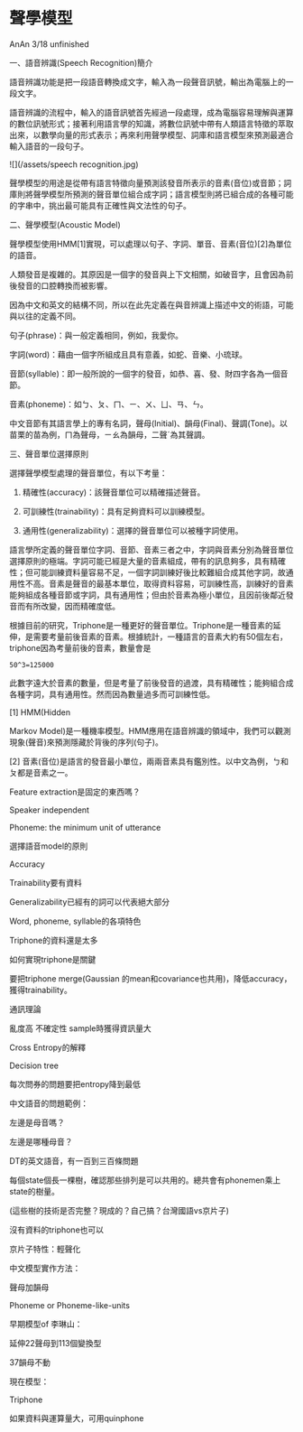 # 聲學模型

AnAn 3/18 unfinished



一、語音辨識\(Speech Recognition\)簡介

語音辨識功能是把一段語音轉換成文字，輸入為一段聲音訊號，輸出為電腦上的一段文字。

語音辨識的流程中，輸入的語音訊號首先經過一段處理，成為電腦容易理解與運算的數位訊號形式；接著利用語言學的知識，將數位訊號中帶有人類語言特徵的萃取出來，以數學向量的形式表示；再來利用聲學模型、詞庫和語言模型來預測最適合輸入語音的一段句子。

![](/assets/speech recognition.jpg)

聲學模型的用途是從帶有語言特徵向量預測該發音所表示的音素\(音位\)或音節；詞庫則將聲學模型所預測的聲音單位組合成字詞；語言模型則將已組合成的各種可能的字串中，挑出最可能具有正確性與文法性的句子。



二、聲學模型\(Acoustic Model\)

聲學模型使用HMM\[1\]實現，可以處理以句子、字詞、單音、音素\(音位\)\[2\]為單位的語音。

人類發音是複雜的。其原因是一個字的發音與上下文相關，如破音字，且會因為前後發音的口腔轉換而被影響。

因為中文和英文的結構不同，所以在此先定義在與音辨識上描述中文的術語，可能與以往的定義不同。

句子\(phrase\)：與一般定義相同，例如，我愛你。

字詞\(word\)：藉由一個字所組成且具有意義，如蛇、音樂、小琉球。

音節\(syllable\)：即一般所說的一個字的發音，如恭、喜、發、財四字各為一個音節。

音素\(phoneme\)：如ㄅ、ㄆ、ㄇ、ㄧ、ㄨ、ㄩ、ㄢ、ㄣ。

中文音節有其語言學上的專有名詞，聲母\(Initial\)、韻母\(Final\)、聲調\(Tone\)。以苗栗的苗為例，ㄇ為聲母，ㄧㄠ為韻母，二聲ˊ為其聲調。



三、聲音單位選擇原則

選擇聲學模型處理的聲音單位，有以下考量：

1.	精確性\(accuracy\)：該聲音單位可以精確描述聲音。

2.	可訓練性\(trainability\)：具有足夠資料可以訓練模型。

3.	通用性\(generalizability\)：選擇的聲音單位可以被種字詞使用。

語言學所定義的聲音單位字詞、音節、音素三者之中，字詞與音素分別為聲音單位選擇原則的極端。字詞可能已經是大量的音素組成，帶有的訊息夠多，具有精確性；但可能訓練資料量容易不足，一個字詞訓練好後比較難組合成其他字詞，故通用性不高。音素是聲音的最基本單位，取得資料容易，可訓練性高，訓練好的音素能夠組成各種音節或字詞，具有通用性；但由於音素為極小單位，且因前後鄰近發音而有所改變，因而精確度低。

根據目前的研究，Triphone是一種更好的聲音單位。Triphone是一種音素的延伸，是需要考量前後音素的音素。根據統計，一種語言的音素大約有50個左右，triphone因為考量前後的音素，數量會是

	50^3=125000

此數字遠大於音素的數量，但是考量了前後發音的過渡，具有精確性；能夠組合成各種字詞，具有通用性。然而因為數量過多而可訓練性低。

\[1\] HMM\(Hidden 

Markov Model\)是一種機率模型。HMM應用在語音辨識的領域中，我們可以觀測現象\(聲音\)來預測隱藏於背後的序列\(句子\)。

\[2\] 音素\(音位\)是語言的發音最小單位，兩兩音素具有鑑別性。以中文為例，ㄅ和ㄆ都是音素之一。



Feature extraction是固定的東西嗎？

Speaker independent

Phoneme: the minimum unit of utterance



選擇語音model的原則

Accuracy

Trainability要有資料

Generalizability已經有的詞可以代表絕大部分



Word, phoneme, syllable的各項特色



Triphone的資料還是太多

如何實現triphone是關鍵

要把triphone merge\(Gaussian 的mean和covariance也共用\)，降低accuracy，獲得trainability。

通訊理論

亂度高 不確定性 sample時獲得資訊量大

Cross Entropy的解釋







Decision tree

每次問券的問題要把entropy降到最低

中文語音的問題範例：

左邊是母音嗎？

左邊是哪種母音？

DT的英文語音，有一百到三百條問題

每個state個長一棵樹，確認那些排列是可以共用的。總共會有phonemen乘上state的樹量。

\(這些樹的技術是否完整？現成的？自己搞？台灣國語vs京片子\)

沒有資料的triphone也可以

京片子特性：輕聲化

中文模型實作方法：

聲母加韻母

Phoneme or Phoneme-like-units



早期模型of 李琳山：

延伸22聲母到113個變換型

37韻母不動



現在模型：

Triphone



如果資料與運算量大，可用quinphone



